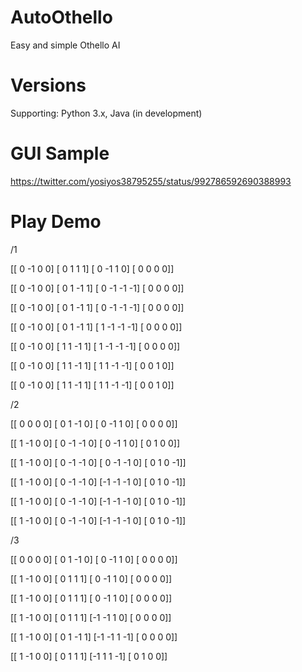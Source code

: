 # AutoOthello
Easy and simple Othello AI


# Versions
Supporting: Python 3.x, Java (in development)


# GUI Sample
https://twitter.com/yosiyos38795255/status/992786592690388993


# Play Demo
/1


[[ 0 -1  0  0]
 [ 0  1  1  1]
 [ 0 -1  1  0]
 [ 0  0  0  0]]
 
 
[[ 0 -1  0  0]
 [ 0  1 -1  1]
 [ 0 -1 -1 -1]
 [ 0  0  0  0]]


[[ 0 -1  0  0]
 [ 0  1 -1  1]
 [ 0 -1 -1 -1]
 [ 0  0  0  0]]


[[ 0 -1  0  0]
 [ 0  1 -1  1]
 [ 1 -1 -1 -1]
 [ 0  0  0  0]]


[[ 0 -1  0  0]
 [ 1  1 -1  1]
 [ 1 -1 -1 -1]
 [ 0  0  0  0]]


[[ 0 -1  0  0]
 [ 1  1 -1  1]
 [ 1  1 -1 -1]
 [ 0  0  1  0]]


[[ 0 -1  0  0]
 [ 1  1 -1  1]
 [ 1  1 -1 -1]
 [ 0  0  1  0]]


/2


[[ 0  0  0  0]
 [ 0  1 -1  0]
 [ 0 -1  1  0]
 [ 0  0  0  0]]


[[ 1 -1  0  0]
 [ 0 -1 -1  0]
 [ 0 -1  1  0]
 [ 0  1  0  0]]


[[ 1 -1  0  0]
 [ 0 -1 -1  0]
 [ 0 -1 -1  0]
 [ 0  1  0 -1]]


[[ 1 -1  0  0]
 [ 0 -1 -1  0]
 [-1 -1 -1  0]
 [ 0  1  0 -1]]


[[ 1 -1  0  0]
 [ 0 -1 -1  0]
 [-1 -1 -1  0]
 [ 0  1  0 -1]]


[[ 1 -1  0  0]
 [ 0 -1 -1  0]
 [-1 -1 -1  0]
 [ 0  1  0 -1]]


/3


[[ 0  0  0  0]
 [ 0  1 -1  0]
 [ 0 -1  1  0]
 [ 0  0  0  0]]
 
 
[[ 1 -1  0  0]
 [ 0  1  1  1]
 [ 0 -1  1  0]
 [ 0  0  0  0]]
 
 
[[ 1 -1  0  0]
 [ 0  1  1  1]
 [ 0 -1  1  0]
 [ 0  0  0  0]]
 
 
[[ 1 -1  0  0]
 [ 0  1  1  1]
 [-1 -1  1  0]
 [ 0  0  0  0]]
 
 
 
[[ 1 -1  0  0]
 [ 0  1 -1  1]
 [-1 -1  1 -1]
 [ 0  0  0  0]]
 
 
[[ 1 -1  0  0]
 [ 0  1  1  1]
 [-1  1  1 -1]
 [ 0  1  0  0]]
